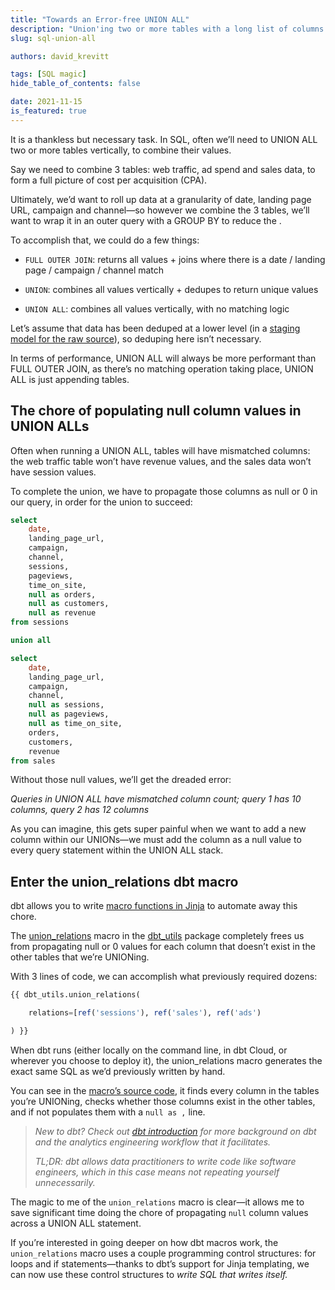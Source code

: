 ```yaml
---
title: "Towards an Error-free UNION ALL"
description: "Union'ing two or more tables with a long list of columns can be an error-prone chore, which dbt + dbt_utils abstracts away."
slug: sql-union-all

authors: david_krevitt

tags: [SQL magic]
hide_table_of_contents: false

date: 2021-11-15
is_featured: true
---
```


It is a thankless but necessary task. In SQL, often we’ll need to UNION ALL two or more <Term id="table">tables</Term> vertically, to combine their values.  

<!--truncate-->

Say we need to combine 3 tables: web traffic, ad spend and sales data, to form a full picture of cost per acquisition (CPA). 

Ultimately, we’d want to roll up data at a granularity of date, landing page URL, campaign and channel—so however we combine the 3 tables, we’ll want to wrap it in an outer query with a GROUP BY to reduce the <Term id="grain" />.  

To accomplish that, we could do a few things:

* `FULL OUTER JOIN`: returns all values + joins where there is a date / landing page / campaign / channel match

* `UNION`: combines all values vertically + dedupes to return unique values

* `UNION ALL`: combines all values vertically, with no matching logic 

Let’s assume that data has been deduped at a lower level (in a [staging model for the raw source](https://www.getdbt.com/analytics-engineering/modular-data-modeling-technique/#data-model-naming-conventions)), so deduping here isn’t necessary.

In terms of performance, UNION ALL will always be more performant than FULL OUTER JOIN, as there’s no matching operation taking place, UNION ALL is just appending tables.

## The chore of populating null column values in UNION ALLs

Often when running a UNION ALL, tables will have mismatched columns: the web traffic table won’t have revenue values, and the sales data won’t have session values.

To complete the union, we have to propagate those columns as null or 0 in our query, in order for the union to succeed:

```sql
select
	date,
	landing_page_url,
	campaign,
	channel,
	sessions,
	pageviews,
	time_on_site,
	null as orders,
	null as customers,
	null as revenue
from sessions

union all 

select
	date,
	landing_page_url,
	campaign,
	channel,
	null as sessions,
	null as pageviews,
	null as time_on_site,
	orders,
	customers,
	revenue
from sales
```

Without those null values, we’ll get the dreaded error:

*Queries in UNION ALL have mismatched column count; query 1 has 10 columns, query 2 has 12 columns*

As you can imagine, this gets super painful when we want to add a new column within our UNIONs—we must add the column as a null value to every query statement within the UNION ALL stack.

## Enter the union_relations dbt macro

dbt allows you to write [macro functions in Jinja](/docs/build/jinja-macros) to automate away this chore.

The [union_relations](https://github.com/dbt-labs/dbt-utils#union_relations-source) macro in the [dbt_utils](https://hub.getdbt.com/dbt-labs/dbt_utils/latest/) package completely frees us from propagating null or 0 values for each column that doesn’t exist in the other tables that we’re UNIONing.

With 3 lines of code, we can accomplish what previously required dozens:

```sql
{{ dbt_utils.union_relations(

    relations=[ref('sessions'), ref('sales'), ref('ads')

) }}
```

When dbt runs (either locally on the command line, in dbt Cloud, or wherever you choose to deploy it), the union_relations macro generates the exact same SQL as we’d previously written by hand.

You can see in the [macro’s source code](https://github.com/dbt-labs/dbt-utils/blob/master/macros/sql/union.sql), it finds every column in the tables you’re UNIONing, checks whether those columns exist in the other tables, and if not populates them with a `null as ,` line.  

> *New to dbt?  Check out [dbt introduction](https://docs.getdbt.com/docs/introduction) for more background on dbt and the analytics engineering workflow that it facilitates.*
> 
> *TL;DR: dbt allows data practitioners to write code like software engineers, which in this case means not repeating yourself unnecessarily.*

The magic to me of the `union_relations` macro is clear—it allows me to save significant time doing the chore of propagating `null` column values across a UNION ALL statement.

If you’re interested in going deeper on how dbt macros work, the `union_relations` macro uses a couple programming control structures: for loops and if statements—thanks to dbt’s support for Jinja templating, we can now use these control structures to *write SQL that writes itself.*


